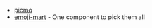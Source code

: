 - [picmo](https://github.com/joeattardi/picmo)
- [emoji-mart](https://github.com/missive/emoji-mart) - One component to pick them all
